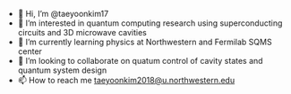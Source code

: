 - 👋 Hi, I’m @taeyoonkim17
- 👀 I’m interested in quantum computing research using superconducting circuits and 3D microwave cavities
- 🌱 I’m currently learning physics at Northwestern and Fermilab SQMS center
- 💞️ I’m looking to collaborate on quatum control of cavity states and quantum system design
- 📫 How to reach me taeyoonkim2018@u.northwestern.edu

<!---
taeyoonkim17/taeyoonkim17 is a ✨ special ✨ repository because its `README.md` (this file) appears on your GitHub profile.
You can click the Preview link to take a look at your changes.
--->
